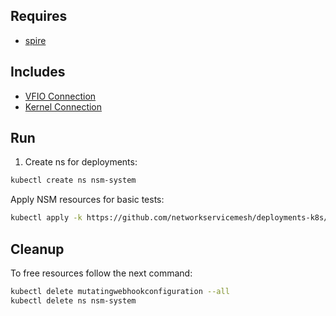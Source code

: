 ## Requires

- [spire](../spire)

## Includes

- [VFIO Connection](../use-cases/Vfio2Noop)
- [Kernel Connection](../use-cases/SriovKernel2Noop)

## Run

1. Create ns for deployments:
```bash
kubectl create ns nsm-system
```

Apply NSM resources for basic tests:
```bash
kubectl apply -k https://github.com/networkservicemesh/deployments-k8s/examples/sriov?ref=b3cd8caa1c3a2ac477741f859d3f0843f84e457b
```

## Cleanup

To free resources follow the next command:
```bash
kubectl delete mutatingwebhookconfiguration --all
kubectl delete ns nsm-system
```
